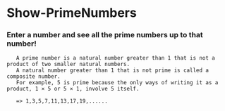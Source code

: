 # Show-PrimeNumbers
### Enter a number and see all the prime numbers up to that number!

       A prime number is a natural number greater than 1 that is not a product of two smaller natural numbers.
       A natural number greater than 1 that is not prime is called a composite number.
       For example, 5 is prime because the only ways of writing it as a product, 1 × 5 or 5 × 1, involve 5 itself.

       => 1,3,5,7,11,13,17,19,......
